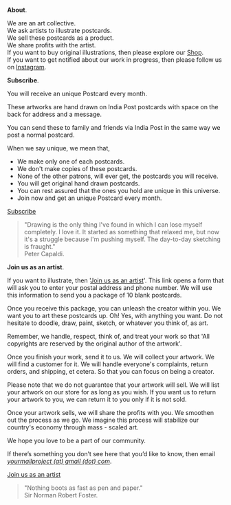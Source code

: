 **About**.

We are an art collective.  
We ask artists to illustrate postcards.  
We sell these postcards as a product.  
We share profits with the artist.  
If you want to buy original illustrations, then please explore our <a href="https://www.gumroad.com/yourmailproject" target="_blank">Shop</a>.  
If you want to get notified about our work in progress, then please follow us on <a href="https://www.instagram.com/yourmailproject" target="_blank">Instagram</a>.

**Subscribe**.

You will receive an unique Postcard every month.

These artworks are hand drawn on India Post postcards with space on the back for address and a message.

You can send these to family and friends via India Post in the same way we post a normal postcard.

When we say unique, we mean that,

- We make only one of each postcards.
- We don't make copies of these postcards.
- None of the other patrons, will ever get, the postcards you will receive.
- You will get original hand drawn postcards.
- You can rest assured that the ones you hold are unique in this universe.
- Join now and get an unique Postcard every month.

<div class="roadmap-spacer-1"></div>

<p>
<a class="btn" href="https://www.patreon.com/yourmailproject?fan_landing=true" target="_blank">Subscribe</a><br>
</p>

<div class="roadmap-spacer-2"></div>

> "Drawing is the only thing I've found in which I can lose myself completely. I love it. It started as something that relaxed me, but now it's a struggle because I'm pushing myself. The day-to-day sketching is fraught."  
> Peter Capaldi.

**Join us as an artist**.

If you want to illustrate, then '<a href="https://yourmailproject.typeform.com/to/krhWpQJZ" target="_blank">Join&nbsp;us&nbsp;as&nbsp;an&nbsp;artist</a>'. This link opens a form that will ask you to enter your postal address and phone number. We will use this information to send you a package of 10 blank postcards.

Once you receive this package, you can unleash the creator within you. We want you to art these postcards up. Oh! Yes, with anything you want. Do not hesitate to doodle, draw, paint, sketch, or whatever you think of, as art.

Remember, we handle, respect, think of, and treat your work so that 'All copyrights are reserved by the original author of the artwork'.

Once you finish your work, send it to us. We will collect your artwork. We will find a customer for it. We will handle everyone's complaints, return orders, and shipping, et cetera. So that you can focus on being a creator.

Please note that we do not guarantee that your artwork will sell. We will list your artwork on our store for as long as you wish. If you want us to return your artwork to you, we can return it to you only if it is not sold.

Once your artwork sells, we will share the profits with you. We smoothen out the process as we go. We imagine this process will stabilize our country's economy through mass&nbsp;-&nbsp;scaled&nbsp;art.

We hope you love to be a part of our community.

If there’s something you don’t see here that you’d like to know, then email  
[_yourmailproject (at) gmail (dot) com_](mailto:yourmailproject@gmail.com).

<div class="roadmap-spacer-1"></div>

<p>
<a class="btn" href="https://yourmailproject.typeform.com/to/krhWpQJZ" target="_blank">Join us as an artist</a><br>
</p>

<div class="roadmap-spacer-2"></div>

> "Nothing boots as fast as pen and paper."  
> Sir Norman Robert Foster.
